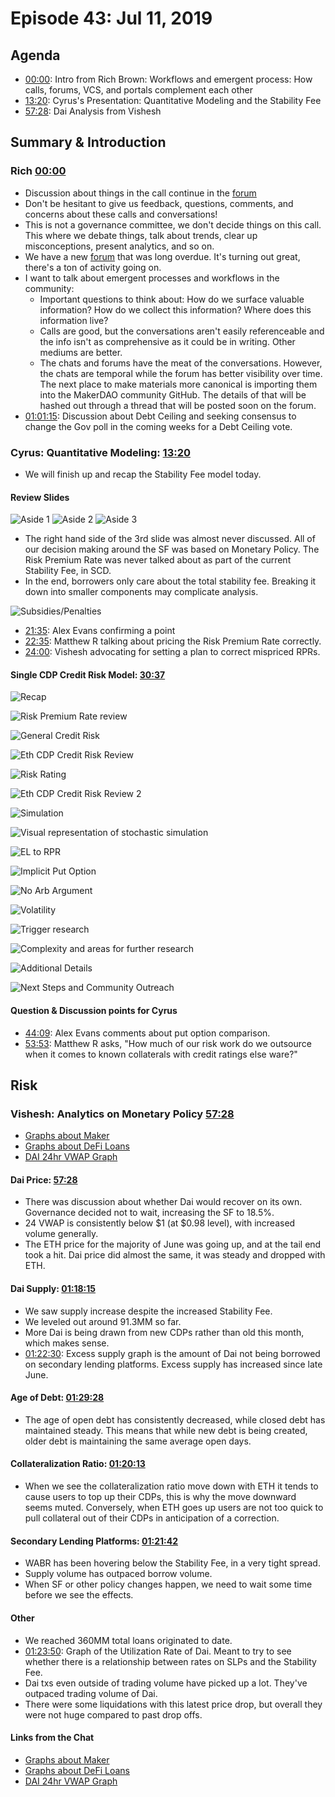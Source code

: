 # Episode 43: Jul 11, 2019

## Agenda

* [00:00](https://youtu.be/DlH0bMvqO9w?t=4): Intro from Rich Brown: Workflows and emergent process: How calls, forums, VCS, and portals complement each other
* [13:20](https://youtu.be/DlH0bMvqO9w?t=798): Cyrus's Presentation: Quantitative Modeling and the Stability Fee
* [57:28](https://youtu.be/DlH0bMvqO9w?t=3448): Dai Analysis from Vishesh

## Summary & Introduction

### Rich [00:00](https://youtu.be/DlH0bMvqO9w?t=4)

* Discussion about things in the call continue in the [forum](https://forum.makerdao.com/)
* Don't be hesitant to give us feedback, questions, comments, and concerns about these calls and conversations!
* This is not a governance committee, we don't decide things on this call. This where we debate things, talk about trends, clear up misconceptions, present analytics, and so on.
* We have a new [forum](https://forum.makerdao.com/) that was long overdue. It's turning out great, there's a ton of activity going on. 
* I want to talk about emergent processes and workflows in the community: 
  * Important questions to think about: How do we surface valuable information? How do we collect this information? Where does this information live?
  * Calls are good, but the conversations aren't easily referenceable and the info isn't as comprehensive as it could be in writing. Other mediums are better.
  * The chats and forums have the meat of the conversations. However, the chats are temporal while the forum has better visibility over time. The next place to make materials more canonical is importing them into the MakerDAO community GitHub. The details of that will be hashed out through a thread that will be posted soon on the forum.
* [01:01:15](https://youtu.be/DlH0bMvqO9w?t=3676): Discussion about Debt Ceiling and seeking consensus to change the Gov poll in the coming weeks for a Debt Ceiling vote.

### Cyrus: Quantitative Modeling: [13:20](https://youtu.be/DlH0bMvqO9w?t=798)

* We will finish up and recap the Stability Fee model today. 

#### Review Slides

![Aside 1](https://i.imgur.com/Qx6nMqr.jpg) ![Aside 2](https://i.imgur.com/BGTlED1.jpg) ![Aside 3](https://i.imgur.com/BKRK7yP.jpg)

* The right hand side of the 3rd slide was almost never discussed. All of our decision making around the SF was based on Monetary Policy. The Risk Premium Rate was never talked about as part of the current Stability Fee, in SCD.
* In the end, borrowers only care about the total stability fee. Breaking it down into smaller components may complicate analysis.

![Subsidies/Penalties](https://i.imgur.com/kKafkXm.jpg)

* [21:35](https://youtu.be/DlH0bMvqO9w?t=1298): Alex Evans confirming a point
* [22:35](https://youtu.be/DlH0bMvqO9w?t=1351): Matthew R talking about pricing the Risk Premium Rate correctly.
* [24:00](https://youtu.be/DlH0bMvqO9w?t=1444): Vishesh advocating for setting a plan to correct mispriced RPRs.

#### Single CDP Credit Risk Model: [30:37](https://youtu.be/DlH0bMvqO9w?t=1837)

![Recap](https://i.imgur.com/teF1dUW.jpg)

![Risk Premium Rate review](https://i.imgur.com/axmNyFH.jpg)

![General Credit Risk](https://i.imgur.com/YbLAiil.jpg)

![Eth CDP Credit Risk Review](https://i.imgur.com/WdlInlr.jpg)

![Risk Rating](https://i.imgur.com/zvuaUuC.jpg)

![Eth CDP Credit Risk Review 2](https://i.imgur.com/ruO6pvP.jpg)

![Simulation](https://i.imgur.com/6SNdC5t.jpg)

![Visual representation of stochastic simulation](https://i.imgur.com/c0KhVGy.jpg)

![EL to RPR](https://i.imgur.com/0o4uj5H.jpg)

![Implicit Put Option](https://i.imgur.com/xsTOp1u.jpg)

![No Arb Argument](https://i.imgur.com/WERrzQz.jpg)

![Volatility](https://i.imgur.com/NjqKgxH.jpg)

![Trigger research](https://i.imgur.com/CBfUE9Q.jpg)

![Complexity and areas for further research](https://i.imgur.com/cjBPtpm.jpg)

![Additional Details](https://i.imgur.com/JdmKUAW.jpg)

![Next Steps and Community Outreach](https://i.imgur.com/avMcBJQ.jpg)

#### Question & Discussion points for Cyrus

* [44:09](https://youtu.be/DlH0bMvqO9w?t=2649): Alex Evans comments about put option comparison.
* [53:53](https://youtu.be/DlH0bMvqO9w?t=3236): Matthew R asks, "How much of our risk work do we outsource when it comes to known collaterals with credit ratings else ware?"

## Risk

### Vishesh: Analytics on Monetary Policy [57:28](https://youtu.be/DlH0bMvqO9w?t=3448)

* [Graphs about Maker](http://makerdao.descipher.io/)
* [Graphs about DeFi Loans](http://loans.descipher.io/)
* [DAI 24hr VWAP Graph](http://dai.descipher.io/)

#### Dai Price: [57:28](https://youtu.be/DlH0bMvqO9w?t=3448)

* There was discussion about whether Dai would recover on its own. Governance decided not to wait, increasing the SF to 18.5%.
* 24 VWAP is consistently below $1 \(at $0.98 level\), with increased volume generally.
* The ETH price for the majority of June was going up, and at the tail end took a hit. Dai price did almost the same, it was steady and dropped with ETH.

#### Dai Supply: [01:18:15](https://youtu.be/DlH0bMvqO9w?t=4698)

* We saw supply increase despite the increased Stability Fee.
* We leveled out around 91.3MM so far.
* More Dai is being drawn from new CDPs rather than old this month, which makes sense.
* [01:22:30](https://youtu.be/DlH0bMvqO9w?t=4950): Excess supply graph is the amount of Dai not being borrowed on secondary lending platforms. Excess supply has increased since late June.

#### Age of Debt: [01:29:28](https://youtu.be/DlH0bMvqO9w?t=4768)

* The age of open debt has consistently decreased, while closed debt has maintained steady. This means that while new debt is being created, older debt is maintaining the same average open days.

#### Collateralization Ratio: [01:20:13](https://youtu.be/DlH0bMvqO9w?t=4818)

* When we see the collateralization ratio move down with ETH it tends to cause users to top up their CDPs, this is why the move downward seems muted. Conversely, when ETH goes up users are not too quick to pull collateral out of their CDPs in anticipation of a correction.

#### Secondary Lending Platforms: [01:21:42](https://youtu.be/DlH0bMvqO9w?t=4902)

* WABR has been hovering below the Stability Fee, in a very tight spread.
* Supply volume has outpaced borrow volume.
* When SF or other policy changes happen, we need to wait some time before we see the effects.

#### Other

* We reached 360MM total loans originated to date.
* [01:23:50](https://youtu.be/DlH0bMvqO9w?t=5031): Graph of the Utilization Rate of Dai. Meant to try to see whether there is a relationship between rates on SLPs and the Stability Fee.
* Dai txs even outside of trading volume have picked up a lot. They've outpaced trading volume of Dai.
* There were some liquidations with this latest price drop, but overall they were not huge compared to past drop offs.

#### Links from the Chat

* [Graphs about Maker](http://makerdao.descipher.io/)
* [Graphs about DeFi Loans](http://loans.descipher.io/)
* [DAI 24hr VWAP Graph](http://dai.descipher.io/)

